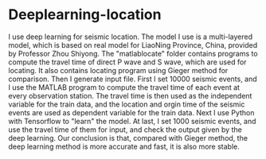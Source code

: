 # Deeplearning-location
I use deep learning for seismic location. The model I use is a multi-layered model, which is based on real model for LiaoNing Province, China, provided by Professor Zhou Shiyong. The "matlablocate" folder contains programs to compute the travel time of direct P wave and S wave, which are used for locating. It also contains locating program using Gieger method for comparison. Then I generate input file. First I set 10000 seismic events, and I use the MATLAB program to compute the travel time of each event at every observation station. The travel time is then used as the independent variable for the train data, and the location and orgin time of the seismic events are used as dependent variable for the train data. Next I use Python with Tensorflow to "learn" the model. At last, I set 1000 seismic events, and use the travel time of them for input, and check the output given by the deep learning. Our conclusion is that, compared with Gieger method, the deep learning method is more accurate and fast, it is also more stable.
